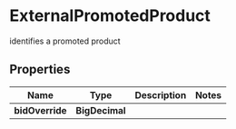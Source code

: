 

# ExternalPromotedProduct

identifies a promoted product

## Properties

Name | Type | Description | Notes
------------ | ------------- | ------------- | -------------
**bidOverride** | **BigDecimal** |  | 



